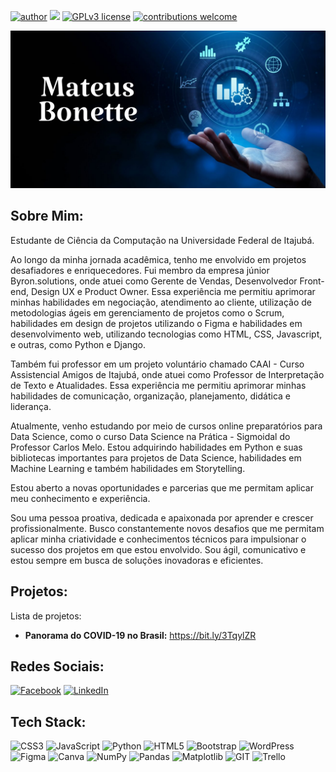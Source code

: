 [![author](https://img.shields.io/badge/author-mateusbonette-red.svg)](https://www.linkedin.com/in/mateus-bonette/) [![](https://img.shields.io/badge/python-3.7+-blue.svg)](https://www.python.org/downloads/release/python-365/) [![GPLv3 license](https://img.shields.io/badge/License-GPLv3-blue.svg)](http://perso.crans.org/besson/LICENSE.html) [![contributions welcome](https://img.shields.io/badge/contributions-welcome-brightgreen.svg?style=flat)](https://github.com/mateus-bonette00)

<p align="center">
  <img src="capa_github.png" >
</p>

## Sobre Mim:
Estudante de Ciência da Computação na Universidade Federal de Itajubá.

Ao longo da minha jornada acadêmica, tenho me envolvido em projetos desafiadores e enriquecedores. Fui membro da empresa júnior Byron.solutions, onde atuei como Gerente de Vendas, Desenvolvedor Front-end, Design UX e Product Owner. Essa experiência me permitiu aprimorar minhas habilidades em negociação, atendimento ao cliente, utilização de metodologias ágeis em gerenciamento de projetos como o Scrum, habilidades em design de projetos utilizando o Figma e habilidades em desenvolvimento web, utilizando tecnologias como HTML, CSS, Javascript, e outras, como Python e Django.

Também fui professor em um projeto voluntário chamado CAAI - Curso Assistencial Amigos de Itajubá, onde atuei como Professor de Interpretação de Texto e Atualidades. Essa experiência me permitiu aprimorar minhas habilidades de comunicação, organização, planejamento, didática e liderança.

Atualmente, venho estudando por meio de cursos online preparatórios para Data Science, como o curso Data Science na Prática - Sigmoidal do Professor Carlos Melo. Estou adquirindo habilidades em Python e suas bibliotecas importantes para projetos de Data Science, habilidades em Machine Learning e também habilidades em Storytelling.

Estou aberto a novas oportunidades e parcerias que me permitam aplicar meu conhecimento e experiência.

Sou uma pessoa proativa, dedicada e apaixonada por aprender e crescer profissionalmente. Busco constantemente novos desafios que me permitam aplicar minha criatividade e conhecimentos técnicos para impulsionar o sucesso dos projetos em que estou envolvido. Sou ágil, comunicativo e estou sempre em busca de soluções inovadoras e eficientes.

## Projetos:
Lista de projetos:
* **Panorama do COVID-19 no Brasil:** https://bit.ly/3TqylZR

## Redes Sociais:
[![Facebook](https://img.shields.io/badge/Facebook-%231877F2.svg?logo=Facebook&logoColor=white)](https://facebook.com/https://www.facebook.com/mateus.bonette.7/) [![LinkedIn](https://img.shields.io/badge/LinkedIn-%230077B5.svg?logo=linkedin&logoColor=white)](https://linkedin.com/in/https://www.linkedin.com/in/mateus-bonette/) 

## Tech Stack:
![CSS3](https://img.shields.io/badge/css3-%231572B6.svg?style=for-the-badge&logo=css3&logoColor=white) ![JavaScript](https://img.shields.io/badge/javascript-%23323330.svg?style=for-the-badge&logo=javascript&logoColor=%23F7DF1E) ![Python](https://img.shields.io/badge/python-3670A0?style=for-the-badge&logo=python&logoColor=ffdd54) ![HTML5](https://img.shields.io/badge/html5-%23E34F26.svg?style=for-the-badge&logo=html5&logoColor=white) ![Bootstrap](https://img.shields.io/badge/bootstrap-%238511FA.svg?style=for-the-badge&logo=bootstrap&logoColor=white) ![WordPress](https://img.shields.io/badge/WordPress-%23117AC9.svg?style=for-the-badge&logo=WordPress&logoColor=white) ![Figma](https://img.shields.io/badge/figma-%23F24E1E.svg?style=for-the-badge&logo=figma&logoColor=white) ![Canva](https://img.shields.io/badge/Canva-%2300C4CC.svg?style=for-the-badge&logo=Canva&logoColor=white) ![NumPy](https://img.shields.io/badge/numpy-%23013243.svg?style=for-the-badge&logo=numpy&logoColor=white) ![Pandas](https://img.shields.io/badge/pandas-%23150458.svg?style=for-the-badge&logo=pandas&logoColor=white) ![Matplotlib](https://img.shields.io/badge/Matplotlib-%23ffffff.svg?style=for-the-badge&logo=Matplotlib&logoColor=black) ![GIT](https://img.shields.io/badge/Git-fc6d26?style=for-the-badge&logo=git&logoColor=white) ![Trello](https://img.shields.io/badge/Trello-%23026AA7.svg?style=for-the-badge&logo=Trello&logoColor=white)

